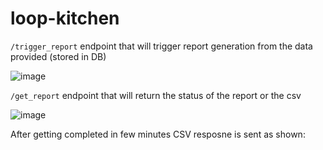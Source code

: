 # loop-kitchen

`/trigger_report` endpoint that will trigger report generation from the data provided (stored in DB)

![image](https://github.com/kuspia/loop-kitchen/assets/63403330/e1656a03-b4a5-4d3d-b7db-60f19335874e)

`/get_report` endpoint that will return the status of the report or the csv

![image](https://github.com/kuspia/loop-kitchen/assets/63403330/0b2c7dd2-2432-40a0-86df-dfa8105da25b)

After getting completed in few minutes CSV resposne is sent as shown:
